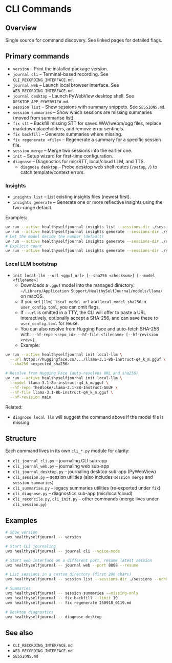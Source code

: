 # CLI Commands

## Overview
Single source for command discovery. See linked pages for detailed flags.

## Primary commands

- `version` – Print the installed package version.
- `journal cli` – Terminal-based recording. See `CLI_RECORDING_INTERFACE.md`.
- `journal web` – Launch local browser interface. See `WEB_RECORDING_INTERFACE.md`.
- `journal desktop` – Launch PyWebView desktop shell. See `DESKTOP_APP_PYWEBVIEW.md`.
- `session list` – Show sessions with summary snippets. See `SESSIONS.md`.
- `session summaries` – Show which sessions are missing summaries (moved from summarise list).
- `fix stt` – Backfill missing STT for saved WAV/webm/ogg files, replace markdown placeholders, and remove error sentinels.
- `fix backfill` – Generate summaries where missing.
- `fix regenerate <file>` – Regenerate a summary for a specific session file.
- `session merge` – Merge two sessions into the earlier one.
- `init` – Setup wizard for first-time configuration.
- `diagnose` – Diagnostics for mic/STT, local/cloud LLM, and TTS.
  - `diagnose desktop` – Probe desktop web shell routes (`/setup`, `/`) to catch template/context errors.

### Insights

- `insights list` – List existing insights files (newest first).
- `insights generate` – Generate one or more reflective insights using the two-range default.

Examples:

```bash
uv run --active healthyselfjournal insights list --sessions-dir ./sessions
uv run --active healthyselfjournal insights generate --sessions-dir ./sessions --llm-model anthropic:claude-sonnet-4:20250514:thinking
# Let the model decide the number (default)
uv run --active healthyselfjournal insights generate --sessions-dir ./sessions
# Explicit count
uv run --active healthyselfjournal insights generate --sessions-dir ./sessions --count 3
```

### Local LLM bootstrap

- `init local-llm --url <gguf_url> [--sha256 <checksum>] [--model <filename>]`
  - Downloads a `.gguf` model into the managed directory:
    `~/Library/Application Support/HealthySelfJournal/models/llama/` on macOS.
  - If you set `[llm].local_model_url` and `local_model_sha256` in `user_config.toml`, you can omit flags.
  - If `--url` is omitted in a TTY, the CLI will offer to paste a URL interactively,
    optionally accept a SHA-256, and can save these to `user_config.toml` for reuse.
  - You can also resolve from Hugging Face and auto-fetch SHA-256 with:
    `--hf-repo <repo_id> --hf-file <filename> [--hf-revision <rev>]`.
  - Example:

```bash
uv run --active healthyselfjournal init local-llm \
  --url https://huggingface.co/.../llama-3.1-8b-instruct-q4_k_m.gguf \
  --sha256 <expected_sha256>
```

```bash
# Resolve from Hugging Face (auto-resolves URL and sha256)
uv run --active healthyselfjournal init local-llm \
  --model llama-3.1-8b-instruct-q4_k_m.gguf \
  --hf-repo TheBloke/Llama-3.1-8B-Instruct-GGUF \
  --hf-file llama-3.1-8b-instruct-q4_k_m.gguf \
  --hf-revision main
```

Related:
- `diagnose local llm` will suggest the command above if the model file is missing.

## Structure

Each command lives in its own `cli_*.py` module for clarity:
- `cli_journal_cli.py` – journaling CLI sub-app
- `cli_journal_web.py` – journaling web sub-app
- `cli_journal_desktop.py` – journaling desktop sub-app (PyWebView)
- `cli_session.py` – session utilities (also includes `session merge` and `session summaries`)
- `cli_summarise.py` – legacy summaries utilities (re-exported under `fix`)
- `cli_diagnose.py` – diagnostics sub-app (mic/local/cloud)
- `cli_reconcile.py`, `cli_init.py` – other commands (merge lives under `cli_session.py`)

## Examples

```bash
# Show version
uvx healthyselfjournal -- version

# Start CLI journaling
uvx healthyselfjournal -- journal cli --voice-mode

# Start web interface on a different port, resume latest session
uvx healthyselfjournal -- journal web --port 8888 --resume

# List sessions in a custom directory (first 200 chars)
uvx healthyselfjournal -- session list --sessions-dir ./sessions --nchars 200

# Summaries
uvx healthyselfjournal -- session summaries --missing-only
uvx healthyselfjournal -- fix backfill --limit 10
uvx healthyselfjournal -- fix regenerate 250918_0119.md

# Desktop diagnostics
uvx healthyselfjournal -- diagnose desktop
```

## See also

- `CLI_RECORDING_INTERFACE.md`
- `WEB_RECORDING_INTERFACE.md`
- `SESSIONS.md`

